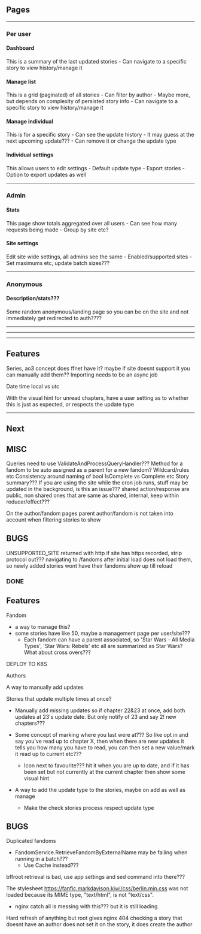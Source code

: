 ## Pages

***
### Per user
#### Dashboard
This is a summary of the last updated stories
	-	Can navigate to a specific story to view history/manage it

#### Manage list
This is a grid (paginated) of all stories
	-	Can filter by author
		-	Maybe more, but depends on complexity of persisted story info
	-	Can navigate to a specific story to view history/manage it

#### Manage individual
This is for a specific story
	-	Can see the update history
	-	It may guess at the next upcoming update???
	-	Can remove it or change the update type

#### Individual settings
This allows users to edit settings
	-	Default update type
	-	Export stories
		-	Option to export updates as well
	
***
### Admin
#### Stats
This page show totals aggregated over all users
	-	Can see how many requests being made
		-	Group by site etc?

#### Site settings
Edit site wide settings, all admins see the same
	-	Enabled/supported sites
	-	Set maximums etc, update batch sizes???

***
### Anonymous
#### Description/stats???
Some random anonymous/landing page so you can be on the site and not immediately get redirected to auth????


***
***
***

## Features
Series, ao3 concept does ffnet have it? maybe if site doesnt support it you can manually add them??
Importing needs to be an async job

Date time local vs utc

With the visual hint for unread chapters, have a user setting as to whether this is just as expected, or respects the update type

***
## Next

## MISC

Queries need to use ValidateAndProcessQueryHandler???
Method for a fandom to be auto assigned as a parent for a new fandom? Wildcard/rules etc
Consistency around naming of bool IsComplete vs Complete etc
Story summary???
If you are using the site while the cron job runs, stuff may be updated in the background, is this an issue???
shared action/response are public, non shared ones that are same as shared, internal, keep within reducer/effect???

On the author/fandom pages parent author/fandom is not taken into account when filtering stories to show

## BUGS

UNSUPPORTED_SITE returned with http if site has https recorded, strip protocol out???
navigating to /fandoms after initial load does not load them, so newly added stories wont have their fandoms show up till reload

### DONE

## Features

Fandom
 - a way to manage this?
 - some stories have like 50, maybe a management page per user/site???
	- Each fandom can have a parent associated, so 'Star Wars - All Media Types', 'Star Wars: Rebels' etc all are summarized as Star Wars? What about cross overs???

DEPLOY TO K8S

Authors

A way to manually add updates

Stories that update multiple times at once?
 - Manually add missing updates so if chapter 22&23 at once, add  both updates at 23's update date.  But only notify of 23 and say 2! new chapters???
 
 - Some concept of marking where you last were at??? So like opt in and say you've read up to chapter X, then when there are new updates it tells you how many you have to read, you can then set a new value/mark it read up to current etc???
	- Icon next to favourite??? hit it when you are up to date, and if it has been set but not currently at the current chapter then show some visual hint

 - A way to add the update type to the stories, maybe on add as well as manage
	- Make the check stories process respect update type
## BUGS

Duplicated fandoms
 - FandomService.RetrieveFandomByExternalName may be failing when running in a batch???
   - Use Cache instead???

bffroot retrieval is bad, use app settings and sed command into there???

The stylesheet https://fanfic.markdavison.kiwi/css/berlin.min.css was not loaded because its MIME type, "text/html", is not "text/css".
 - nginx catch all is messing with this??? but it is still loading

Hard refresh of anything but root gives nginx 404
checking a story that doesnt have an author does not set it on the story, it does create the author